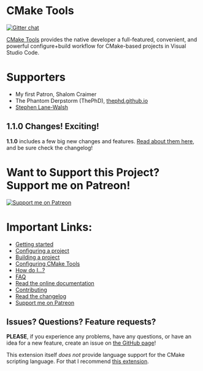 # CMake Tools

[![Gitter chat](https://badges.gitter.im/vscode-cmake-tools/Lobby.png)](https://gitter.im/vscode-cmake-tools/Lobby)

[CMake Tools](https://marketplace.visualstudio.com/items?itemName=vector-of-bool.cmake-tools) provides the native developer a full-featured, convenient, and
powerful configure+build workflow for CMake-based projects in
Visual Studio Code.

# Supporters

- My first Patron, Shalom Craimer
- The Phantom Derpstorm (ThePhD), [thephd.github.io](https://thephd.github.io/)
- [Stephen Lane-Walsh](https://github.com/WhoBrokeTheBuild)

## 1.1.0 Changes! Exciting!

**1.1.0** includes a few big new changes and features.
[Read about them here](https://vector-of-bool.github.io/2018/07/20/cmt-1.1.0.html), and be
sure check the changelog!

# Want to Support this Project? Support me on Patreon!

[![Support me on Patreon](https://c5.patreon.com/external/logo/become_a_patron_button.png)](https://www.patreon.com/vector_of_bool)

# Important Links:

- [Getting started](https://vector-of-bool.github.io/docs/vscode-cmake-tools/getting_started.html)
- [Configuring a project](https://vector-of-bool.github.io/docs/vscode-cmake-tools/configuring.html)
- [Building a project](https://vector-of-bool.github.io/docs/vscode-cmake-tools/building.html)
- [Configuring CMake Tools](https://vector-of-bool.github.io/docs/vscode-cmake-tools/settings.html)
- [How do I...?](https://vector-of-bool.github.io/docs/vscode-cmake-tools/how_do_i.html)
- [FAQ](https://vector-of-bool.github.io/docs/vscode-cmake-tools/faq.html)
- [Read the online documentation](https://vector-of-bool.github.io/docs/vscode-cmake-tools/index.html)
- [Contributing](https://vector-of-bool.github.io/docs/vscode-cmake-tools/development.html)
- [Read the changelog](https://vector-of-bool.github.io/docs/vscode-cmake-tools/changelog.html)
- [Support me on Patreon](https://www.patreon.com/vector_of_bool)

## Issues? Questions? Feature requests?

**PLEASE**, if you experience any problems, have any questions, or have an idea
for a new feature, create an issue on [the GitHub page](https://github.com/vector-of-bool/vscode-cmake-tools)!

This extension itself *does not* provide language support for the CMake
scripting language. For that I recommend [this extension](https://marketplace.visualstudio.com/items?itemName=twxs.cmake).
